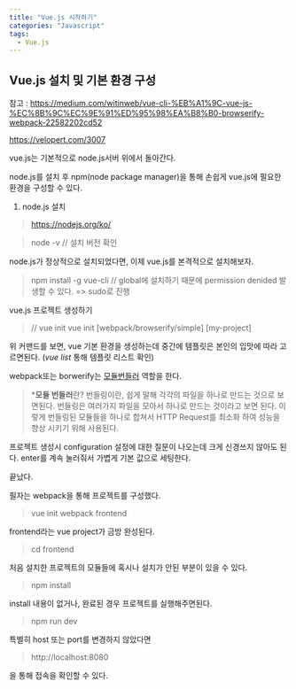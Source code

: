```yaml
---
title: "Vue.js 시작하기"
categories: "Javascript"
tags:
  - Vue.js
---
```


## Vue.js 설치 및 기본 환경 구성

참고 : https://medium.com/witinweb/vue-cli-%EB%A1%9C-vue-js-%EC%8B%9C%EC%9E%91%ED%95%98%EA%B8%B0-browserify-webpack-22582202cd52

https://velopert.com/3007

vue.js는 기본적으로 node.js서버 위에서 돌아간다.

node.js를 설치 후 npm(node package manager)을 통해 손쉽게 vue.js에 필요한 환경을 구성할 수 있다.

1. node.js 설치

> https://nodejs.org/ko/

> node -v // 설치 버전 확인

node.js가 정상적으로 설치되었다면, 이제 vue.js를 본격적으로 설치해보자.

> npm install -g vue-cli
> // global에 설치하기 때문에 permission denided 발생할 수 있다. => sudo로 진행


vue.js 프로젝트 생성하기
> // vue init <template-name> <project-name>
> vue init [webpack/browserify/simple] [my-project]

위 커맨드를 보면, vue 기본 환경을 생성하는데 중간에 템플릿은 본인의 입맛에 따라 고르면된다.
(*vue list* 통해 템플릿 리스트 확인)

webpack또는 borwerify는 [모듈번들러](https://blog.perfectacle.com/2016/11/18/module-bundling-with-webpck/) 역할을 한다. 

> ***모듈 번들러**란?
> 번들링이란, 쉽게 말해 각각의 파일을 하나로 만드는 것으로 보면된다.
번들링은 여러가지 파일을 모아서 하나로 만드는 것이라고 보면 된다. 이렇게 번들링된 모듈들을 하나로 합쳐서 HTTP Request를 최소화 하여 성능을 향상 시키기 위해 사용된다.

프로젝트 생성시 configuration 설정에 대한 질문이 나오는데 크게 신경쓰지 않아도 된다.
enter를 계속 눌러줘서 가볍게 기본 값으로 세팅한다.

끝났다.

필자는 webpack을 통해 프로젝트를 구성했다.

> vue init webpack frontend

frontend라는 vue project가 금방 완성된다.

> cd frontend

처음 설치한 프로젝트의 모듈들에 혹시나 설치가 안된 부분이 있을 수 있다.

> npm install

install 내용이 없거나, 완료된 경우 프로젝트를 실행해주면된다.

> npm run dev

특별히 host 또는 port를 변경하지 않았다면

> http://localhost:8080

을 통해 접속을 확인할 수 있다.